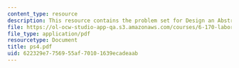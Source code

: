 ```yaml
---
content_type: resource
description: This resource contains the problem set for Design an Abstract Data Type.
file: https://ol-ocw-studio-app-qa.s3.amazonaws.com/courses/6-170-laboratory-in-software-engineering-fall-2005/622329e7756955af70101639ecadeaab_ps4.pdf
file_type: application/pdf
resourcetype: Document
title: ps4.pdf
uid: 622329e7-7569-55af-7010-1639ecadeaab
---
```

